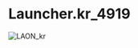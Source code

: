 # Launcher.kr_4919
![LAON_kr](https://github.com/MyPuppy/Launcher.kr_4919/assets/83522007/8687c8fa-6d70-42a7-abb8-538ff3e8fe00)
